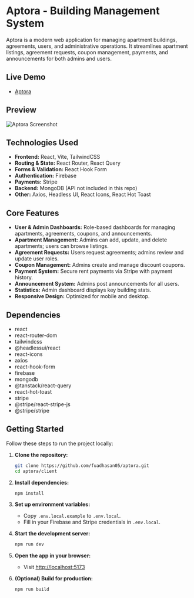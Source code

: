 # Aptora - Building Management System

Aptora is a modern web application for managing apartment buildings, agreements, users, and administrative operations. It streamlines apartment listings, agreement requests, coupon management, payments, and announcements for both admins and users.

## Live Demo

- [Aptora](https://aptora-25.web.app/)

## Preview

![Aptora Screenshot](/public/Aptora-scernshot.png)

## Technologies Used

- **Frontend:** React, Vite, TailwindCSS
- **Routing & State:** React Router, React Query
- **Forms & Validation:** React Hook Form
- **Authentication:** Firebase
- **Payments:** Stripe
- **Backend:** MongoDB (API not included in this repo)
- **Other:** Axios, Headless UI, React Icons, React Hot Toast

## Core Features

- **User & Admin Dashboards:** Role-based dashboards for managing apartments, agreements, coupons, and announcements.
- **Apartment Management:** Admins can add, update, and delete apartments; users can browse listings.
- **Agreement Requests:** Users request agreements; admins review and update user roles.
- **Coupon Management:** Admins create and manage discount coupons.
- **Payment System:** Secure rent payments via Stripe with payment history.
- **Announcement System:** Admins post announcements for all users.
- **Statistics:** Admin dashboard displays key building stats.
- **Responsive Design:** Optimized for mobile and desktop.

## Dependencies

- react
- react-router-dom
- tailwindcss
- @headlessui/react
- react-icons
- axios
- react-hook-form
- firebase
- mongodb
- @tanstack/react-query
- react-hot-toast
- stripe
- @stripe/react-stripe-js
- @stripe/stripe

## Getting Started

Follow these steps to run the project locally:

1. **Clone the repository:**
   ```sh
   git clone https://github.com/fuadhasan05/aptora.git
   cd aptora/client
   ```

2. **Install dependencies:**
   ```sh
   npm install
   ```

3. **Set up environment variables:**
   - Copy `.env.local.example` to `.env.local`.
   - Fill in your Firebase and Stripe credentials in `.env.local`.

4. **Start the development server:**
   ```sh
   npm run dev
   ```

5. **Open the app in your browser:**
   - Visit [http://localhost:5173](http://localhost:5173)

6. **(Optional) Build for production:**
   ```sh
   npm run build
   ```
